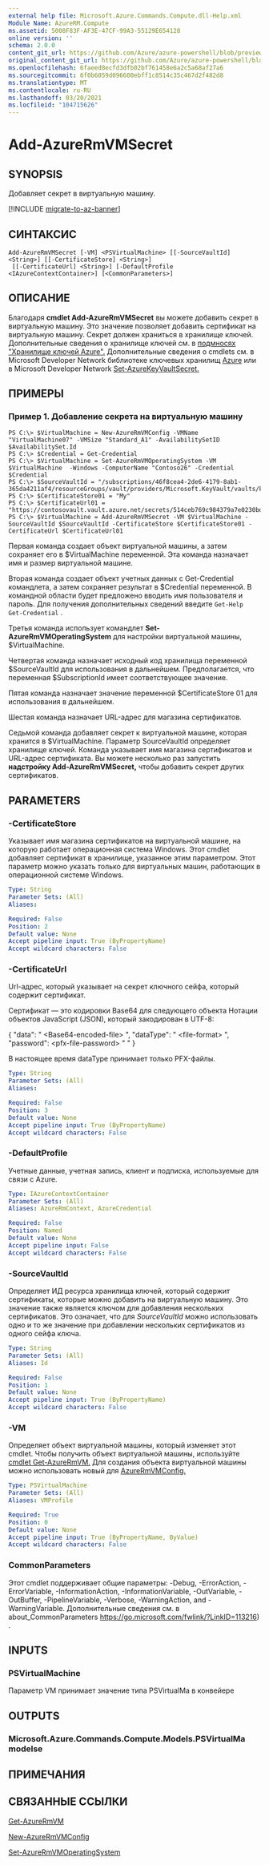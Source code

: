 ```yaml
---
external help file: Microsoft.Azure.Commands.Compute.dll-Help.xml
Module Name: AzureRM.Compute
ms.assetid: 5008F83F-AF3E-47CF-99A3-55129E654128
online version: ''
schema: 2.0.0
content_git_url: https://github.com/Azure/azure-powershell/blob/preview/src/ResourceManager/Compute/Stack/Commands.Compute/help/Add-AzureRmVMSecret.md
original_content_git_url: https://github.com/Azure/azure-powershell/blob/preview/src/ResourceManager/Compute/Stack/Commands.Compute/help/Add-AzureRmVMSecret.md
ms.openlocfilehash: 6faeed8ecfd3dfb02bf761458e6a2c5a68af27a6
ms.sourcegitcommit: 6f0b6059d096600ebff1c8514c35c467d2f482d8
ms.translationtype: MT
ms.contentlocale: ru-RU
ms.lasthandoff: 03/20/2021
ms.locfileid: "104715626"
---
```

# Add-AzureRmVMSecret

## SYNOPSIS
Добавляет секрет в виртуальную машину.

[!INCLUDE [migrate-to-az-banner](../../includes/migrate-to-az-banner.md)]

## СИНТАКСИС

```
Add-AzureRmVMSecret [-VM] <PSVirtualMachine> [[-SourceVaultId] <String>] [[-CertificateStore] <String>]
 [[-CertificateUrl] <String>] [-DefaultProfile <IAzureContextContainer>] [<CommonParameters>]
```

## ОПИСАНИЕ
Благодаря **cmdlet Add-AzureRmVMSecret** вы можете добавить секрет в виртуальную машину.
Это значение позволяет добавить сертификат на виртуальную машину.
Секрет должен храниться в хранилище ключей.
Дополнительные сведения о хранилище ключей см. в [подмносях "Хранилище ключей Azure".](https://azure.microsoft.com/en-us/documentation/articles/key-vault-whatis/)
Дополнительные сведения о cmdlets см. в Microsoft Developer Network библиотеке ключевых хранилищ [Azure](/powershell/module/azurerm.keyvault/) или в Microsoft Developer Network [Set-AzureKeyVaultSecret.](/powershell/module/azurerm.keyvault/set-azurekeyvaultsecret)

## ПРИМЕРЫ

### Пример 1. Добавление секрета на виртуальную машину
```
PS C:\> $VirtualMachine = New-AzureRmVMConfig -VMName "VirtualMachine07" -VMSize "Standard_A1" -AvailabilitySetID $AvailabilitySet.Id
PS C:\> $Credential = Get-Credential
PS C:\> $VirtualMachine = Set-AzureRmVMOperatingSystem -VM $VirtualMachine  -Windows -ComputerName "Contoso26" -Credential $Credential
PS C:\> $SourceVaultId = "/subscriptions/46f8cea4-2de6-4179-8ab1-365da4211af4/resourceGroups/vault/providers/Microsoft.KeyVault/vaults/keyvault"
PS C:\> $CertificateStore01 = "My"
PS C:\> $CertificateUrl01 = "https://contosovault.vault.azure.net/secrets/514ceb769c984379a7e0230bdd703272"
PS C:\> $VirtualMachine = Add-AzureRmVMSecret -VM $VirtualMachine -SourceVaultId $SourceVaultId -CertificateStore $CertificateStore01 -CertificateUrl $CertificateUrl01
```

Первая команда создает объект виртуальной машины, а затем сохраняет его в $VirtualMachine переменной.
Эта команда назначает имя и размер виртуальной машине.

Вторая команда создает объект учетных данных с Get-Credential командлета, а затем сохраняет результат в $Credential переменной.
В командной области будет предложено вводить имя пользователя и пароль.
Для получения дополнительных сведений введите `Get-Help Get-Credential` .

Третья команда использует командлет **Set-AzureRmVMOperatingSystem** для настройки виртуальной машины, $VirtualMachine.

Четвертая команда назначает исходный код хранилища переменной $SourceVaultId для использования в дальнейшем.
Предполагается, что переменная $SubscriptionId имеет соответствующее значение.

Пятая команда назначает значение переменной $CertificateStore 01 для использования в дальнейшем.

Шестая команда назначает URL-адрес для магазина сертификатов.

Седьмой команда добавляет секрет к виртуальной машине, которая хранится в $VirtualMachine.
Параметр SourceVaultId определяет хранилище ключей.
Команда указывает имя магазина сертификатов и URL-адрес сертификата.
Вы можете несколько раз запустить **надстройку Add-AzureRmVMSecret,** чтобы добавить секрет других сертификатов.

## PARAMETERS

### -CertificateStore
Указывает имя магазина сертификатов на виртуальной машине, на которую работает операционная система Windows.
Этот cmdlet добавляет сертификат в хранилище, указанное этим параметром.
Этот параметр можно указать только для виртуальных машин, работающих в операционной системе Windows.

```yaml
Type: String
Parameter Sets: (All)
Aliases:

Required: False
Position: 2
Default value: None
Accept pipeline input: True (ByPropertyName)
Accept wildcard characters: False
```

### -CertificateUrl
Url-адрес, который указывает на секрет ключного сейфа, который содержит сертификат.

Сертификат — это кодировки Base64 для следующего объекта Нотации объектов JavaScript (JSON), который закодирован в UTF-8:

{ "data": " \<Base64-encoded-file\> ", "dataType": " \<file-format\> ", "password": \<pfx-file-password\> " " }


В настоящее время dataType принимает только PFX-файлы.

```yaml
Type: String
Parameter Sets: (All)
Aliases:

Required: False
Position: 3
Default value: None
Accept pipeline input: True (ByPropertyName)
Accept wildcard characters: False
```

### -DefaultProfile
Учетные данные, учетная запись, клиент и подписка, используемые для связи с Azure.

```yaml
Type: IAzureContextContainer
Parameter Sets: (All)
Aliases: AzureRmContext, AzureCredential

Required: False
Position: Named
Default value: None
Accept pipeline input: False
Accept wildcard characters: False
```

### -SourceVaultId
Определяет ИД ресурса хранилища ключей, который содержит сертификаты, которые можно добавить на виртуальную машину.
Это значение также является ключом для добавления нескольких сертификатов.
Это означает, что для *SourceVaultId* можно использовать одно и то же значение при добавлении нескольких сертификатов из одного сейфа ключа.

```yaml
Type: String
Parameter Sets: (All)
Aliases: Id

Required: False
Position: 1
Default value: None
Accept pipeline input: True (ByPropertyName)
Accept wildcard characters: False
```

### -VM
Определяет объект виртуальной машины, который изменяет этот cmdlet.
Чтобы получить объект виртуальной машины, используйте [cmdlet Get-AzureRmVM.](./Get-AzureRmVM.md)
Для создания объекта виртуальной машины можно использовать новый для [AzureRmVMConfig.](./New-AzureRmVMConfig.md)

```yaml
Type: PSVirtualMachine
Parameter Sets: (All)
Aliases: VMProfile

Required: True
Position: 0
Default value: None
Accept pipeline input: True (ByPropertyName, ByValue)
Accept wildcard characters: False
```

### CommonParameters
Этот cmdlet поддерживает общие параметры: -Debug, -ErrorAction, -ErrorVariable, -InformationAction, -InformationVariable, -OutVariable, -OutBuffer, -PipelineVariable, -Verbose, -WarningAction, and -WarningVariable. Дополнительные сведения см. в about_CommonParameters https://go.microsoft.com/fwlink/?LinkID=113216) .

## INPUTS

### PSVirtualMachine
Параметр VM принимает значение типа PSVirtualMa в конвейере

## OUTPUTS

### Microsoft.Azure.Commands.Compute.Models.PSVirtualMa modelse

## ПРИМЕЧАНИЯ

## СВЯЗАННЫЕ ССЫЛКИ

[Get-AzureRmVM](./Get-AzureRmVM.md)

[New-AzureRmVMConfig](./New-AzureRmVMConfig.md)

[Set-AzureRmVMOperatingSystem](./Set-AzureRmVMOperatingSystem.md)
